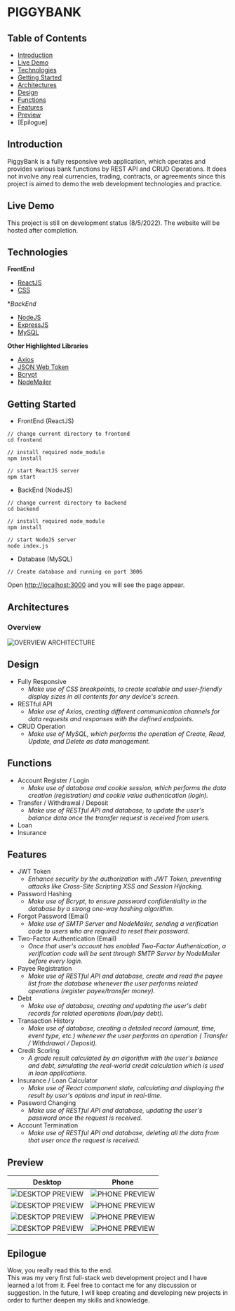 # PIGGYBANK

## Table of Contents
* [Introduction](https://github.com/yenloned/PiggyBank#introduction)
* [Live Demo](https://github.com/yenloned/PiggyBank#live-demo)
* [Technologies](https://github.com/yenloned/PiggyBank#technologies)
* [Getting Started](https://github.com/yenloned/PiggyBank#getting-started)
* [Architectures](https://github.com/yenloned/PiggyBank#architectures)
* [Design](https://github.com/yenloned/PiggyBank#design)
* [Functions](https://github.com/yenloned/PiggyBank#functions)
* [Features](https://github.com/yenloned/PiggyBank#features)
* [Preview](https://github.com/yenloned/PiggyBank#preview)
* [Epilogue]

## Introduction
PiggyBank is a fully responsive web application, which operates and provides various bank functions by REST API and CRUD Operations. 
It does not involve any real currencies, trading, contracts, or agreements since this project is aimed to demo the web development technologies and practice.

## Live Demo
This project is still on development status (8/5/2022). The website will be hosted after completion.

## Technologies
**FrontEnd**
* [ReactJS](https://reactjs.org/)
* [CSS](https://www.w3.org/Style/CSS/)

**BackEnd*
* [NodeJS](https://nodejs.org/en/docs/)
* [ExpressJS](https://expressjs.com/)
* [MySQL](https://dev.mysql.com/doc/)

**Other Highlighted Libraries**
* [Axios](https://axios-http.com/docs/intro)
* [JSON Web Token](https://jwt.io/)
* [Bcrypt](https://www.npmjs.com/package/bcrypt)
* [NodeMailer](https://nodemailer.com/about/)

## Getting Started

* FrontEnd (ReactJS)
```node
// change current directory to frontend
cd frontend

// install required node_module
npm install

// start ReactJS server
npm start
```

* BackEnd (NodeJS)
```node
// change current directory to backend
cd backend

// install required node_module
npm install

// start NodeJS server
node index.js
```

* Database (MySQL)
```node
// Create database and running on port 3006
```

Open [http://localhost:3000](http://localhost:3000) and you will see the page appear.

## Architectures
### Overview
![OVERVIEW ARCHITECTURE](Preview/overview.png)

## Design
* Fully Responsive
  - _Make use of CSS breakpoints, to create scalable and user-friendly display sizes in all contents for any device's screen._
* RESTful API
  - _Make use of Axios, creating different communication channels for data requests and responses with the defined endpoints._
* CRUD Operation
  - _Make use of MySQL, which performs the operation of Create, Read, Update, and Delete as data management._

## Functions
* Account Register / Login
  - _Make use of database and cookie session, which performs the data creation (registration) and cookie value authentication (login)._
* Transfer / Withdrawal / Deposit
  - _Make use of RESTful API and database, to update the user's balance data once the transfer request is received from users._
* Loan
* Insurance

## Features
* JWT Token
  - _Enhance security by the authorization with JWT Token, preventing attacks like Cross-Site Scripting XSS and Session Hijacking._
* Password Hashing
  - _Make use of Bcrypt, to ensure password confidentiality in the database by a strong one-way hashing algorithm._
* Forgot Password (Email)
  - _Make use of SMTP Server and NodeMailer, sending a verification code to users who are required to reset their password._
* Two-Factor Authentication (Email)
  - _Once that user's account has enabled Two-Factor Authentication, a verification code will be sent through SMTP Server by NodeMailer before every login._
* Payee Registration
  - _Make use of RESTful API and database, create and read the payee list from the database whenever the user performs related operations (register payee/transfer money)._
* Debt
  - _Make use of database, creating and updating the user's debt records for related operations (loan/pay debt)._
* Transaction History
  - _Make use of database, creating a detailed record (amount, time, event type, etc.) whenever the user performs an operation ( Transfer / Withdrawal / Deposit)._
* Credit Scoring
  - _A grade result calculated by an algorithm with the user's balance and debt, simulating the real-world credit calculation which is used in loan applications._
* Insurance / Loan Calculator
  - _Make use of React component state, calculating and displaying the result by user's options and input in real-time._
* Password Changing
  - _Make use of RESTful API and database, updating the user's password once the request is received._
* Account Termination
  - _Make use of RESTful API and database, deleting all the data from that user once the request is received._

## Preview
Desktop | Phone
----------------------------------------|--------------------------
![DESKTOP PREVIEW](Preview/preview1.png)   | ![PHONE PREVIEW](Preview/phone_preview1.png)
![DESKTOP PREVIEW](Preview/preview2.png)   | ![PHONE PREVIEW](Preview/phone_preview2.png)
![DESKTOP PREVIEW](Preview/preview3.png)   | ![PHONE PREVIEW](Preview/phone_preview3.png)
![DESKTOP PREVIEW](Preview/preview4.png)   | ![PHONE PREVIEW](Preview/phone_preview4.png)

## Epilogue
Wow, you really read this to the end.<br>
This was my very first full-stack web development project and I have learned a lot from it. Feel free to contact me for any discussion or suggestion. In the future, I will keep creating and developing new projects in order to further deepen my skills and knowledge.